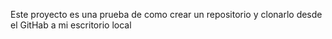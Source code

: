 Este proyecto es una prueba de como crear un repositorio y clonarlo desde el GitHab a mi  escritorio local

